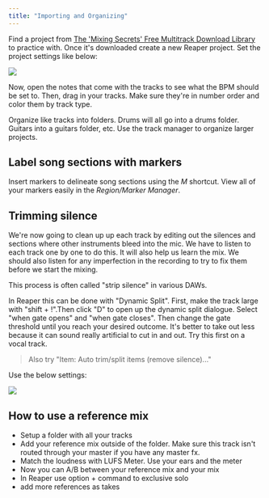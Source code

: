 ```yaml
---
title: "Importing and Organizing"
---
```


Find a project from [The 'Mixing Secrets' Free Multitrack Download Library](https://cambridge-mt.com/ms/mtk/) to practice with. Once it's downloaded create a new Reaper project. Set the project settings like below:

![](../project-settings.png)

Now, open the notes that come with the tracks to see what the BPM should be set to. Then, drag in your tracks. Make sure they're in number order and color them by track type.

Organize like tracks into folders. Drums will all go into a drums folder. Guitars into a guitars folder, etc. Use the track manager to organize larger projects.

## Label song sections with markers

Insert markers to delineate song sections using the _M_ shortcut. View all of your markers easily in the _Region/Marker Manager_.

## Trimming silence

We're now going to clean up up each track by editing out the silences and sections where other instruments bleed into the mic. We have to listen to each track one by one to do this. It will also help us learn the mix. We should also listen for any imperfection in the recording to try to fix them before we start the mixing.

This process is often called "strip silence" in various DAWs.

In Reaper this can be done with "Dynamic Split". First, make the track large with "shift + !".Then click "D" to open up the dynamic split dialogue. Select "when gate opens" and "when gate closes". Then change the gate threshold until you reach your desired outcome. It's better to take out less because it can sound really artificial to cut in and out. Try this first on a vocal track.

> Also try "Item: Auto trim/split items (remove silence)..."

Use the below settings:

![](../auto-trim.png)

## How to use a reference mix

- Setup a folder with all your tracks
- Add your reference mix outside of the folder. Make sure this track isn't routed through your master if you have any master fx.
- Match the loudness with LUFS Meter. Use your ears and the meter
- Now you can A/B between your reference mix and your mix
- In Reaper use option + command to exclusive solo
- add more references as takes
